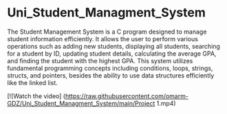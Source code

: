 # Uni_Student_Managment_System
The Student Management System is a C program designed to manage student  information efficiently. It allows the user to perform various operations such as  adding new students, displaying all students, searching for a student by ID,  updating student details, calculating the average GPA, and finding the student  with the highest GPA. 
This system utilizes fundamental programming concepts including conditions,  loops, strings, structs, and pointers, besides the ability to use data structures  efficiently like the linked list. 

[![Watch the video]
(https://raw.githubusercontent.com/omarm-GDZ/Uni_Student_Managment_System/main/Project 1.mp4)
